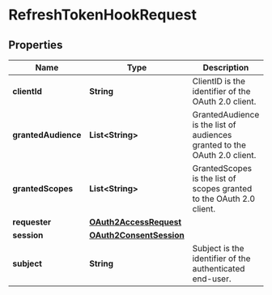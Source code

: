 

# RefreshTokenHookRequest


## Properties

Name | Type | Description | Notes
------------ | ------------- | ------------- | -------------
**clientId** | **String** | ClientID is the identifier of the OAuth 2.0 client. |  [optional]
**grantedAudience** | **List&lt;String&gt;** | GrantedAudience is the list of audiences granted to the OAuth 2.0 client. |  [optional]
**grantedScopes** | **List&lt;String&gt;** | GrantedScopes is the list of scopes granted to the OAuth 2.0 client. |  [optional]
**requester** | [**OAuth2AccessRequest**](OAuth2AccessRequest.md) |  |  [optional]
**session** | [**OAuth2ConsentSession**](OAuth2ConsentSession.md) |  |  [optional]
**subject** | **String** | Subject is the identifier of the authenticated end-user. |  [optional]



